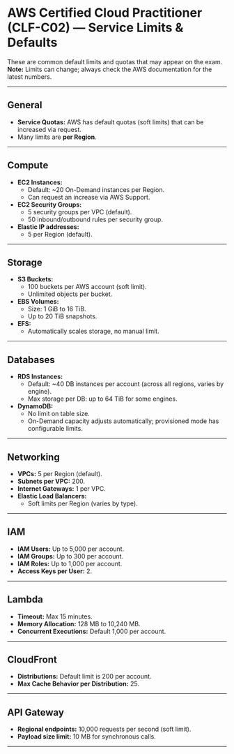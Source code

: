 # AWS Certified Cloud Practitioner (CLF-C02) — Service Limits & Defaults

These are common default limits and quotas that may appear on the exam.  
**Note:** Limits can change; always check the AWS documentation for the latest numbers.

---

## General
- **Service Quotas:** AWS has default quotas (soft limits) that can be increased via request.
- Many limits are **per Region**.

---

## Compute
- **EC2 Instances:**  
  - Default: ~20 On-Demand instances per Region.  
  - Can request an increase via AWS Support.
- **EC2 Security Groups:**  
  - 5 security groups per VPC (default).  
  - 50 inbound/outbound rules per security group.
- **Elastic IP addresses:**  
  - 5 per Region (default).

---

## Storage
- **S3 Buckets:**  
  - 100 buckets per AWS account (soft limit).  
  - Unlimited objects per bucket.
- **EBS Volumes:**  
  - Size: 1 GiB to 16 TiB.  
  - Up to 20 TiB snapshots.
- **EFS:**  
  - Automatically scales storage, no manual limit.

---

## Databases
- **RDS Instances:**  
  - Default: ~40 DB instances per account (across all regions, varies by engine).  
  - Max storage per DB: up to 64 TiB for some engines.
- **DynamoDB:**  
  - No limit on table size.  
  - On-Demand capacity adjusts automatically; provisioned mode has configurable limits.

---

## Networking
- **VPCs:** 5 per Region (default).
- **Subnets per VPC:** 200.
- **Internet Gateways:** 1 per VPC.
- **Elastic Load Balancers:**  
  - Soft limits per Region (varies by type).

---

## IAM
- **IAM Users:** Up to 5,000 per account.
- **IAM Groups:** Up to 300 per account.
- **IAM Roles:** Up to 1,000 per account.
- **Access Keys per User:** 2.

---

## Lambda
- **Timeout:** Max 15 minutes.
- **Memory Allocation:** 128 MB to 10,240 MB.
- **Concurrent Executions:** Default 1,000 per account.

---

## CloudFront
- **Distributions:** Default limit is 200 per account.
- **Max Cache Behavior per Distribution:** 25.

---

## API Gateway
- **Regional endpoints:** 10,000 requests per second (soft limit).
- **Payload size limit:** 10 MB for synchronous calls.

---